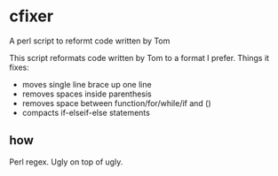 # cfixer
A perl script to reformt code written by Tom

This script reformats code written by Tom to a format I prefer. Things it fixes:
* moves single line brace up one line
* removes spaces inside parenthesis
* removes space between function/for/while/if and ()
* compacts if-elseif-else statements

## how
Perl regex. Ugly on top of ugly.
